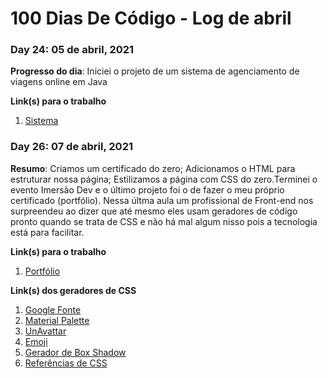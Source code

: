 # 100 Dias De Código - Log de abril

### Day 24: 05 de abril, 2021

**Progresso do dia**: Iniciei o projeto de um sistema de agenciamento de viagens online em Java

**Link(s) para o trabalho**
1. [Sistema](https://github.com/karengiovanna/Sistema-de-agenciamento-de-viagem)


### Day 26: 07 de abril, 2021

**Resumo**: Criamos um certificado do zero; Adicionamos o HTML para estruturar nossa página; Estilizamos a página com CSS do zero.Terminei o evento Imersão Dev e o último projeto foi o de fazer o meu próprio certificado (portfólio). Nessa últma aula um profissional de Front-end nos surpreendeu ao dizer que até mesmo eles usam geradores de código pronto quando se trata de CSS e não há mal algum nisso pois a tecnologia está para facilitar.

**Link(s) para o trabalho**
1. [Portfólio](https://karengiovanna.github.io/)

**Link(s) dos geradores de CSS**
1. [Google Fonte](https://fonts.google.com/specimen/IM+Fell+French+Canon+SC?preview.text=Karen%20Giovanna&preview.text_type=custom#standard-styles)
2. [Material Palette](https://www.materialpalette.com/colors)
3. [UnAvattar](https://unavatar.now.sh/)
4. [Emoji](https://emojipedia.org/search/?q=certified)
5. [Gerador de Box Shadow](https://html-css-js.com/css/generator/box-shadow/)
6. [Referências de CSS](https://developer.mozilla.org/pt-BR/docs/Web/CSS/Reference)
